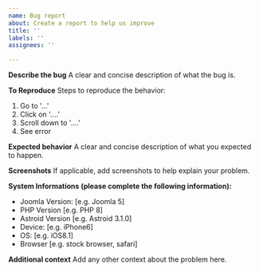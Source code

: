 ```yaml
---
name: Bug report
about: Create a report to help us improve
title: ''
labels: ''
assignees: ''

---
```


**Describe the bug**
A clear and concise description of what the bug is.

**To Reproduce**
Steps to reproduce the behavior:
1. Go to '...'
2. Click on '....'
3. Scroll down to '....'
4. See error

**Expected behavior**
A clear and concise description of what you expected to happen.

**Screenshots**
If applicable, add screenshots to help explain your problem.

**System Informations (please complete the following information):**
 - Joomla Version: [e.g. Joomla 5]
 - PHP Version [e.g. PHP 8]
 - Astroid Version [e.g. Astroid 3.1.0]
 - Device: [e.g. iPhone6]
 - OS: [e.g. iOS8.1]
 - Browser [e.g. stock browser, safari]

**Additional context**
Add any other context about the problem here.
